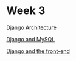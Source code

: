# Week 3

[Django Architecture](Week%203%2055a78e817cba42a6a72f4998e6cde3c5/Django%20Architecture%20b918e631b3db40358a144394ec90bce8.md)

[Django and MySQL](Week%203%2055a78e817cba42a6a72f4998e6cde3c5/Django%20and%20MySQL%201376b6848c2547698bcf99adb41d8929.md)

[Django and the front-end](Week%203%2055a78e817cba42a6a72f4998e6cde3c5/Django%20and%20the%20front-end%206196f56520684e6b8a26f9f0ab15a861.md)